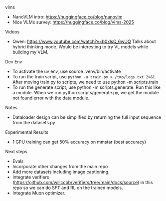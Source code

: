 vlms
- NanoVLM intro: https://huggingface.co/blog/nanovlm
- Nice VLMs survey: https://huggingface.co/blog/vlms-2025

Videos
- Qwen: https://www.youtube.com/watch?v=b0xlsQ_6wUQ
    Talks about hybrid thinking mode. Would be interesting to try VL models while building my VLM.

Dev Env
- To activate the uv env, use source .venv/bin/activate
- To run the train script, use `python -u train.py > /tmp/logs.txt 2>&1`. After moving train.py to scripts, we need to use python -m scripts.train
- To run the generate script, use  python -m scripts.generate. Run this like a module.
When we run python scripts/generate.py, we get the module not found error with the data module.

Notes
- Dataloader design can be simplified by returning the full input sequence from the datasets.py


Experimental Results
- 1 GPU training can get 50% accuracy on mmstar (best accuracy)

Next steps
- Evals
- Incorporate other changes from the main repo
- Add more datasets including image captioning.
- Integrate verifiers (https://github.com/willccbb/verifiers/tree/main/docs/source) in this repo so we can do SFT and RL on the trained models.
- Integrate Muon optimizer.
